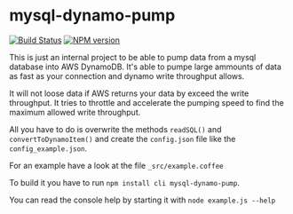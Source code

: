 mysql-dynamo-pump
=================

[![Build Status](https://david-dm.org/mpneuried/mysql-dynamo-pump.png)](https://david-dm.org/mpneuried/mysql-dynamo-pump)
[![NPM version](https://badge.fury.io/js/mysql-dynamo-pump.png)](http://badge.fury.io/js/mysql-dynamo-pump)

This is just an internal project to be able to pump data from a mysql database into AWS DynamoDB.
It's able to pumpe large ammounts of data as fast as your connection and dynamo write throughput allows.

It will not loose data if AWS returns your data by exceed the write throughput.
It tries to throttle and accelerate the pumping speed to find the maximum allowed write throughput.

All you have to do is overwrite the methods `readSQL()` and `convertToDynamoItem()` and create the `config.json` file like the `config_example.json`.

For an example have a look at the file `_src/example.coffee`

To build it you have to run `npm install cli mysql-dynamo-pump`.

You can read the console help by starting it with
`node example.js --help`

